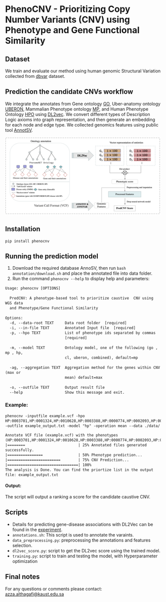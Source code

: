 # PhenoCNV - Prioritizing Copy Number Variants (CNV) using Phenotype and Gene Functional Similarity
                                                                  
## Dataset
We train and evaluate our method using human genomic Structural Variation collected from [dbvar](https://ftp.ncbi.nlm.nih.gov/pub/dbVar/data/Homo_sapiens/by_assembly/GRCh38/vcf/) dataset.

## Prediction the candidate CNVs workflow
We integrate the annotates from Gene ontology [GO](http://geneontology.org/docs/download-go-annotations/), Uber-anatomy ontology
 [UBERON](https://www.ebi.ac.uk/ols/ontologies/uberon), Mammalian Phenotype ontology [MP](http://www.informatics.jax.org/vocab/mp_ontology), and Human Phenotype Ontology [HPO](https://hpo.jax.org/app/download/annotation) using [DL2vec](https://github.com/bio-ontology-research-group/DL2Vec). We convert different types of Description Logic axioms into graph representation, and then generate an embedding for each node and edge type.
We collected genomics features using public tool [AnnotSV](https://lbgi.fr/AnnotSV/annotations). 

![workflow](images/workflow.png)

## Installation 
```
pip install phenocnv
```

## Running the prediction model
1. Download the required database AnnoSV, then run `bash annotation/download.sh` and place the annotated file into data folder. 
2. Run the command `phenocnv --help` to display help and parameters:
```
Usage: phenocnv [OPTIONS]

  PredCNV: A phenotype-based tool to prioritize caustive  CNV using WGS data
  and Phenotype/Gene Functional Similarity

Options:
  -d, --data-root TEXT     Data root folder  [required]
  -i, --in-file TEXT       Annotated Input file  [required]
  -p, --hpo TEXT           List of phenotype ids separated by commas
                           [required]

  -m, --model TEXT         Ontology model, one of the following (go , mp , hp,
                           cl, uberon, combined), default=mp

  -ag, --aggregation TEXT  Aggregation method for the genes within CNV (max or
                           mean) default=max

  -o, --outfile TEXT       Output result file
  --help                   Show this message and exit.
```

### Example:
    phenocnv -inputfile example.vcf -hpo HP:0003701,HP:0001324,HP:0010628,HP:0003388,HP:0000774,HP:0002093,HP:0000508,HP:0000218,HP:0000007  -outfile example_output.txt -model "hp" -operation mean --data ./data/

 ```   
 Annotate VCF file (example.vcf) with the phenotypes (HP:0003701,HP:0001324,HP:0010628,HP:0003388,HP:0000774,HP:0002093,HP:0000508,HP:0000218,HP:0000007)...
 |========                        | 25% Annotated files generated successfully.
 |================                | 50% Phenotype prediction...
 |========================        | 75% CNV Prediction...
 |================================| 100%
The analysis is Done. You can find the priortize list in the output file: example_output.txt 
```
#### Output:
The script will output a ranking a score for the candidate caustive CNV. 


## Scripts
- Details for predicting gene-disease associations with DL2Vec can be found in the [experiment](https://github.com/bio-ontology-research-group/DL2Vec/tree/master/Experiment).
- ``annotations.sh``: This script is used to annotate the varaints.
- ``data_preprocessing.py``: preprocessing the annotations and features selection. 
- ``dl2vec_score.py``: script to get the DL2vec score using the trained model.
- ``training.py``: script to train and testing the model, with Hyperparameter optimization

## Final notes
For any questions or comments please contact: azza.althagafi@kaust.edu.sa
